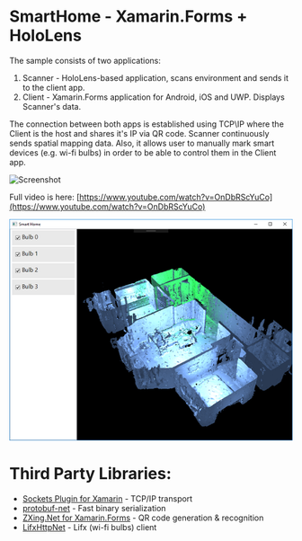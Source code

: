 SmartHome - Xamarin.Forms + HoloLens
=======
The sample consists of two applications:
1. Scanner - HoloLens-based application, scans environment and sends it to the client app.
2. Client - Xamarin.Forms application for Android, iOS and UWP. Displays Scanner's data.

The connection between both apps is established using TCP\IP where the Client is the host and shares
it's IP via QR code. Scanner continuously sends spatial mapping data. Also, it allows 
user to manually mark smart devices (e.g. wi-fi bulbs) in order to be able to control them in the Client app. 

![Screenshot](Screenshots/Screenshot.gif)

Full video is here: [https://www.youtube.com/watch?v=OnDbRScYuCo](https://www.youtube.com/watch?v=OnDbRScYuCo)

![Screenshot](Screenshots/Screenshot2.png)

Third Party Libraries:
=======
- [Sockets Plugin for Xamarin](https://github.com/rdavisau/sockets-for-pcl) - TCP/IP transport
- [protobuf-net](https://github.com/mgravell/protobuf-net) - Fast binary serialization
- [ZXing.Net for Xamarin.Forms](https://github.com/Redth/ZXing.Net.Mobile) - QR code generation & recognition
- [LifxHttpNet](https://github.com/mensly/LifxHttpNet) - Lifx (wi-fi bulbs) client

